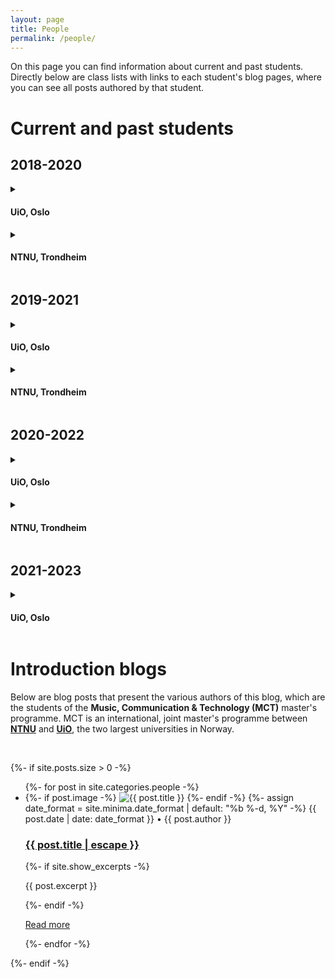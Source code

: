 ```yaml
---
layout: page
title: People
permalink: /people/
---
```


On this page you can find information about current and past students. Directly below are class lists with links to each student's blog pages, where you can see all posts authored by that student.

# Current and past students

<div class="student-list">
  <h2>2018-2020</h2>
  <details>
    <summary><h4>UiO, Oslo</h4></summary>
    <a href="/authors/eliasandersen.html">Elias Andersen</a>
    <a href="/authors/marilesteberg.html">Mari Lesteberg</a>
    <a href="/authors/samroman.html">Sam Roman</a>
    <a href="/authors/ashanesilva.html">Ashane Silva</a>
    <a href="/authors/guysion.html">Guy Sion</a>
    <a href="/authors/espenwik.html">Espen Wik</a>
  </details>
  <details>
    <summary><h4>NTNU, Trondheim</h4></summary>
    <a href="/authors/eigilaandahl.html">Eigil Aandahl</a>
    <a href="/authors/eirikdahl.html">Eirik Dahl</a>
    <a href="/authors/sepehrhaghighi.html">Sepehr Haghighi</a>
    <a href="/authors/karolinajawad.html">Karolina Jawad</a>
    <a href="/authors/shreejayshrestha.html">Shreejay Shrestha</a>
    <a href="/authors/jørgenvarpe.html">Jørgen Varpe</a>
  </details>

  <h2>2019-2021</h2>
  <details>
    <summary><h4>UiO, Oslo</h4></summary>
    <a href="/authors/thomasanda.html">Thomas Anda</a>
    <a href="/authors/jacksongoode.html">Jackson Goode</a>
    <a href="/authors/paulkoenig.html">Paul Koenig</a>
    <a href="/authors/rayamluna.html">Rayam Luna</a>
    <a href="/authors/jarlesteinhovden.html">Jarle Steinhovden</a>
    <a href="/authors/aleksandertidemann.html">Aleksander Tidemann</a>
    <a href="/authors/gautewardenær.html">Gaute Wardenær</a>
  </details>
  <details>
    <summary><h4>NTNU, Trondheim</h4></summary>
    <a href="/authors/ulrikhalmoy.html">Ulrik Halmøy</a>
    <a href="/authors/tomignatius.html">Tom Ignatius</a>
    <a href="/authors/thibaultjaccard.html">Thibault Jaccard</a>
    <a href="/authors/simonsandvik.html">Simon Sandvik</a>
  </details>

  <h2>2020-2022</h2>
  <details>
    <summary><h4>UiO, Oslo</h4></summary>
    <a href="/authors/alenaclim.html">Alena Clim</a>
    <a href="/authors/stephengardener.html">Stephen Gardener</a>
    <a href="/authors/anderslidal.html">Anders Lidal</a>
    <a href="/authors/leighmurray.html">Leigh Murray</a>
    <a href="/authors/henriksveen.html">Henrik Sveen</a>
    <a href="/authors/pedrolucas.html">Pedro Lucas</a>
    <a href="/authors/jonimok.html">Joni Mok</a>
    <a href="/authors/wenboyi.html">Wenbo Yi</a>
  </details>
  <details>
    <summary><h4>NTNU, Trondheim</h4></summary>
    <a href="/authors/williemandeville.html">Willie Mandeville</a>
    <a href="/authors/lindsaycharles.html">Lindsay Charles</a>
    <a href="/authors/abhishekchoubey.html">Abhishek Choubey</a>
  </details>

  <h2>2021-2023</h2>
  <details>
    <summary><h4>UiO, Oslo</h4></summary>
    <a href="/authors/arvidfalch.html">Arvid Falch</a>
    <a href="/authors/sofiagonzalez.html">Sofia Gonzalez</a>
    <a href="/authors/olivergetz.html">Oliver Getz</a>
    <a href="/authors/kristianwentzel.html">Kristian Wentzel</a>
    <a href="/authors/josephclemente.html">Joseph Clemente</a>
    <a href="/authors/joachimpoutaraud.html">Joachim Poutaraud</a>
    <a href="/authors/jakobhoydal.html">Jakob Høydal</a>
    <a href="/authors/hughalexandervonarnim.html">Hugh Alexander von Arnim</a>
  </details>
</div>

# Introduction blogs

Below are blog posts that present the various authors of this blog, which are the students of the **Music, Communication & Technology (MCT)** master's programme. MCT is an international, joint master's programme between [**NTNU**](https://www.ntnu.edu/studies/mmct) and [**UiO**](https://www.uio.no/english/studies/programmes/mct-master/), the two largest universities in Norway.

<br />

{%- if site.posts.size > 0 -%}
  <!-- <h2 class="post-list-heading">{{ page.list_title | default: "Posts" }}</h2> -->
  <ul class="post-list">
    {%- for post in site.categories.people -%}
      <li>
        {%- if post.image -%}
          <img src="{{ post.image | prepend: site.baseurl }}" alt="{{ post.title }}" title="{{ post.title }}">
        {%- endif -%}
        {%- assign date_format = site.minima.date_format | default: "%b %-d, %Y" -%}
        <span class="post-meta">{{ post.date | date: date_format }}</span>
        <span class="post-meta">• {{ post.author }}</span>
        <h3 align="left">
          <a class="post-link" href="{{ post.url | relative_url }}">
            {{ post.title | escape }}
          </a>
        </h3>
        {%- if site.show_excerpts -%}
          <p class="post-excerpt">{{ post.excerpt }}</p>
        {%- endif -%}
        <p class="read-more">
          <a href="{{ post.url | relative_url }}">
            Read more
          </a>
        </p>
      </li>
    {%- endfor -%}
  </ul>
{%- endif -%}

